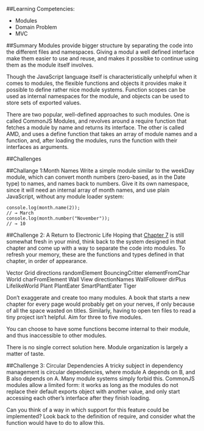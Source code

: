 ##Learning Competencies:
* Modules
* Domain Problem
* MVC

##Summary
Modules provide bigger structure by separating the code into the different files and namespaces. Giving a modul a well defined interface make them easier to use and reuse, and makes it possibke to continue using them as the module itself involves.

Though the JavaScript language itself is characteristically unhelpful when it comes to modules, the flexible functions and objects it provides make it possible to define rather nice module systems. Function scopes can be used as internal namespaces for the module, and objects can be used to store sets of exported values.

There are two popular, well-defined approaches to such modules. One is called CommonJS Modules, and revolves around a require function that fetches a module by name and returns its interface. The other is called AMD, and uses a define function that takes an array of module names and a function, and, after loading the modules, runs the function with their interfaces as arguments.


##Challenges

##Challange 1:Month Names
Write a simple module similar to the weekDay module, which can convert month numbers (zero-based, as in the Date type) to names, and names back to numbers. Give it its own namespace, since it will need an internal array of month names, and use plain JavaScript, without any module loader system:

```
console.log(month.name(2));
// → March
console.log(month.number("November"));
// → 10
```

##Challenge 2: A Return to Electronic Life
Hoping that <a href="http://eloquentjavascript.net/07_elife.html#elife">Chapter 7</a> is still somewhat fresh in your mind, think back to the system designed in that chapter and come up with a way to separate the code into modules. To refresh your memory, these are the functions and types defined in that chapter, in order of appearance.

Vector
Grid
directions
randomElement
BouncingCritter
elementFromChar
World
charFromElement
Wall
View
directionNames
WallFollower
dirPlus
LifelikeWorld
Plant
PlantEater
SmartPlantEater
Tiger

Don’t exaggerate and create too many modules. A book that starts a new chapter for every page would probably get on your nerves, if only because of all the space wasted on titles. Similarly, having to open ten files to read a tiny project isn’t helpful. Aim for three to five modules.

You can choose to have some functions become internal to their module, and thus inaccessible to other modules.

There is no single correct solution here. Module organization is largely a matter of taste.

##Challenge 3: Circular Dependencies
A tricky subject in dependency management is circular dependencies, where module A depends on B, and B also depends on A. Many module systems simply forbid this. CommonJS modules allow a limited form: it works as long as the modules do not replace their default exports object with another value, and only start accessing each other’s interface after they finish loading.

Can you think of a way in which support for this feature could be implemented? Look back to the definition of require, and consider what the function would have to do to allow this.







